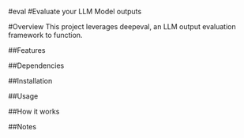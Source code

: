 #eval
#Evaluate your LLM Model outputs

#Overview
This project leverages deepeval, an LLM output evaluation framework to 
function.


##Features

##Dependencies

##Installation

##Usage

##How it works

##Notes
